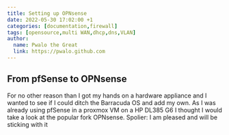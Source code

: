 ```yaml
---
title: Setting up OPNsense
date: 2022-05-30 17:02:00 +1
categories: [documentation,firewall]
tags: [opensource,multi WAN,dhcp,dns,VLAN]
author:
  name: Pwalo the Great
  link: https://pwalo.github.com
---
```


## From pfSense to OPNsense  
For no other reason than I got my hands on a hardware appliance and I wanted to see if I could ditch the Barracuda OS and add my own.  As I was already using pfSense in a proxmox VM on a HP DL385 G6 I thought I would take a look at the popular fork OPNsense.  Spolier:  I am pleased and will be sticking with it  